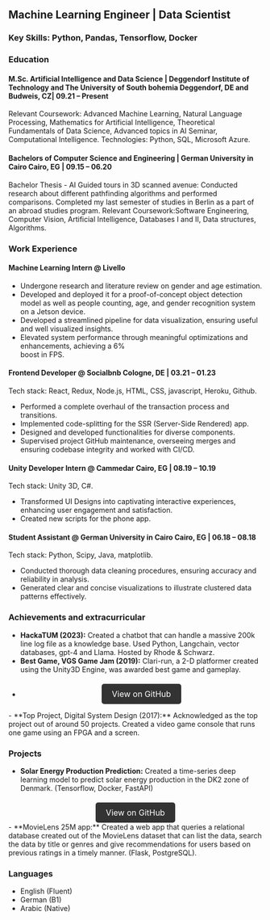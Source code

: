 <style>
.github-button-container {
    text-align: center; /* Center the button horizontally */
    margin-top: 20px;   /* Add some space above the button */
}

.github-button {
    display: inline-block;
    padding: 10px 20px;
    font-size: 16px;
    color: #ffffff;
    background-color: #333333; /* GitHub's dark gray color */
    border: none;
    border-radius: 5px;
    text-decoration: none;
    transition: background-color 0.3s ease;
}

.github-button:hover {
    background-color: #555555; /* Slightly lighter gray on hover */
}
</style>



## Machine Learning Engineer | Data Scientist
### Key Skills: Python, Pandas, Tensorflow, Docker

### Education
#### M.Sc. Artificial Intelligence and Data  Science | Deggendorf Institute of Technology and The University of South bohemia					        	           Deggendorf, DE and Budweis, CZ| 09.21 – Present

Relevant Coursework: Advanced Machine Learning, Natural Language Processing, Mathematics for Artificial Intelligence, Theoretical Fundamentals of Data Science, Advanced topics in AI Seminar, Computational Intelligence. Technologies: Python, SQL, Microsoft Azure.
#### Bachelors of Computer Science and Engineering | German University in Cairo                                      						          Cairo, EG | 09.15 – 06.20

Bachelor Thesis - AI Guided tours in 3D scanned avenue: Conducted research about different pathfinding algorithms and performed comparisons.
Completed my last semester of studies in Berlin as a part of an abroad studies program.
Relevant Coursework:Software Engineering, Computer Vision, Artificial Intelligence, Databases I and II, Data structures, Algorithms.


### Work Experience
#### Machine Learning Intern @ Livello
- Undergone research and literature review on gender and age estimation.
- Developed  and deployed it for a proof-of-concept object detection model as well  as people 
  counting, age, and gender recognition system on a Jetson device.
- Developed a streamlined pipeline for data visualization, ensuring useful and well visualized 
  insights.
- Elevated system performance through meaningful optimizations and enhancements, achieving a 6%   
  boost in FPS.

#### Frontend Developer @ Socialbnb 			       							      Cologne, DE | 03.21 – 01.23
  	 									
Tech stack: React, Redux, Node.js,  HTML, CSS, javascript, Heroku, Github.
- Performed a complete overhaul of the transaction process and transitions.
- Implemented code-splitting for the SSR (Server-Side Rendered) app.
- Designed and developed functionalities for diverse components.
- Supervised project GitHub maintenance, overseeing merges and ensuring codebase integrity and worked with CI/CD.

#### Unity Developer Intern @ Cammedar					       					           Cairo, EG | 08.19 – 10.19
	 									  
Tech stack: Unity 3D, C#.
- Transformed UI Designs into captivating interactive experiences, enhancing user engagement and satisfaction.
- Created new scripts for the phone app.


#### Student Assistant  @ German University in Cairo 			       					           Cairo, EG | 06.18 – 08.18
 	 									  
Tech stack: Python, Scipy, Java, matplotlib.
- Conducted thorough data cleaning procedures, ensuring accuracy and reliability in analysis.
- Generated clear and concise visualizations to illustrate clustered data patterns effectively.

### Achievements and extracurricular

- **HackaTUM (2023):** Created a chatbot that can handle a massive 200k line log file as a knowledge base. Used Python, Langchain, vector databases, gpt-4 and Llama. Hosted by Rhode & Schwarz.
- **Best Game, VGS Game Jam (2019):** Clari-run, a 2-D platformer created using the Unity3D Engine, was  awarded best game and gameplay.
- <div class="github-button-container">
        <a href="https://github.com/Jathrii/clari-run" class="github-button" target="_blank">
            View on GitHub
        </a>
 </div>
- **Top Project, Digital System Design (2017):** Acknowledged as the top project out of around 50 projects. Created a video game console that runs one game using an FPGA and a screen.

### Projects

- **Solar Energy Production Prediction:** Created a time-series deep learning model to predict solar energy production in the DK2 zone of Denmark. (Tensorflow, Docker, FastAPI)
<div class="github-button-container">
        <a href="https://github.com/KarimAlaaElDine/solar-energy-pred" class="github-button" target="_blank">
            View on GitHub
        </a>
 </div>
- **MovieLens 25M app:** Created a web app that queries a relational database created out of the MovieLens dataset  that can list the data, search the data by title or genres and give recommendations for users based on previous ratings in a timely manner. (Flask, PostgreSQL).

### Languages
- English (Fluent)  
- German (B1) 
- Arabic (Native)
